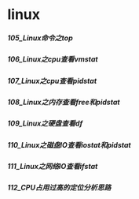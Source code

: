 linux
========

##### 105_Linux命令之top



##### 106_Linux之cpu查看vmstat



##### 107_Linux之cpu查看pidstat



##### 108_Linux之内存查看free和pidstat



##### 109_Linux之硬盘查看df



##### 110_Linux之磁盘IO查看iostat和pidstat



##### 111_Linux之网络IO查看ifstat



##### 112_CPU占用过高的定位分析思路











